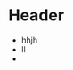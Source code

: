 <!-- TITLE: Mayusculas Y Minusculas Notebook -->
<!-- SUBTITLE: A quick summary of Mayusculas Y Minusculas Notebook -->

# Header
* hhjh
* ll
* 



